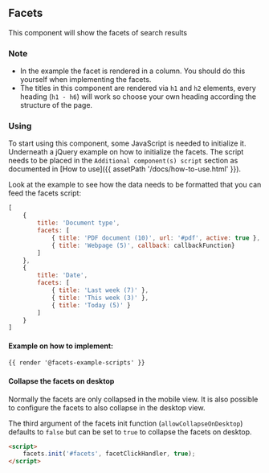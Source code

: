 ## Facets

This component will show the facets of search results

### Note

- In the example the facet is rendered in a column. You should do this yourself when implementing the facets.
- The titles in this component are rendered via `h1` and `h2` elements, every heading (`h1 - h6`) will work so choose your own heading according the structure of the page.

### Using

To start using this component, some JavaScript is needed to initialize it.<br>
Underneath a jQuery example on how to initialize the facets.
The script needs to be placed in the `Additional component(s) script` section as documented in [How to use]({{ assetPath '/docs/how-to-use.html' }}).

Look at the example to see how the data needs to be formatted that you can feed the facets script:

```js
[
    {
        title: 'Document type',
        facets: [
            { title: 'PDF document (10)', url: '#pdf', active: true },
            { title: 'Webpage (5)', callback: callbackFunction}
        ]
    },
    {
        title: 'Date',
        facets: [
            { title: 'Last week (7)' },
            { title: 'This week (3)' },
            { title: 'Today (5)' }
        ]
    }
]
```

#### Example on how to implement:
```html
{{ render '@facets-example-scripts' }}
```

#### Collapse the facets on desktop

Normally the facets are only collapsed in the mobile view. It is also possible to configure the facets to also collapse in the desktop view.

The third argument of the facets init function (`allowCollapseOnDesktop`) defaults to `false` but can be set to `true` to collapse the facets on desktop.

```html
<script>
    facets.init('#facets', facetClickHandler, true);
</script>
```
